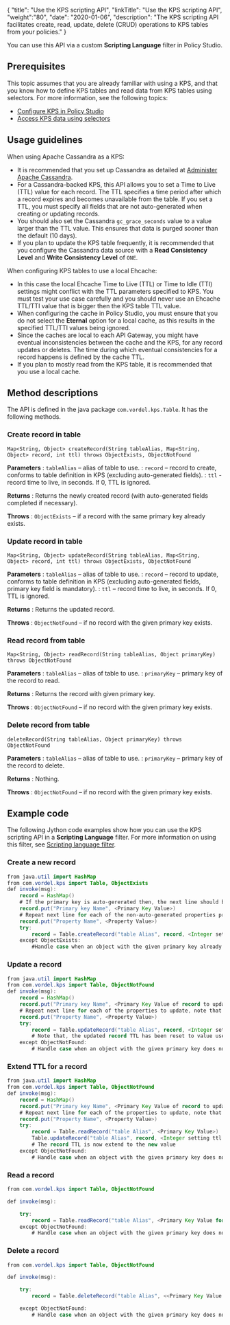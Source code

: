 {
"title": "Use the KPS scripting API",
"linkTitle": "Use the KPS scripting API",
"weight":"80",
"date": "2020-01-06",
"description": "The KPS scripting API facilitates create, read, update, delete (CRUD) operations to KPS tables from your policies."
}

You can use this API via a custom **Scripting Language** filter in Policy Studio.

## Prerequisites

This topic assumes that you are already familiar with using a KPS, and that you know how to define KPS tables and read data from KPS tables using selectors. For more information, see the following topics:

* [Configure KPS in Policy Studio](/docs/apigtw_kpsguide/kps_configuration)
* [Access KPS data using selectors](/docs/apigtw_kpsguide/kps_configuration#selector-access)

## Usage guidelines

When using Apache Cassandra as a KPS:

* It is recommended that you set up Cassandra as detailed at [Administer Apache Cassandra](/docs/cass_admin/).
* For a Cassandra-backed KPS, this API allows you to set a Time to Live (TTL) value for each record. The TTL specifies a time period after which a record expires and becomes unavailable from the table. If you set a TTL, you must specify all fields that are not auto-generated when creating or updating records.
* You should also set the Cassandra `gc_grace_seconds` value to a value larger than the TTL value. This ensures that data is purged sooner than the default (10 days).
* If you plan to update the KPS table frequently, it is recommended that you configure the Cassandra data source with a **Read Consistency Level** and **Write Consistency Level** of `ONE`.

When configuring KPS tables to use a local Ehcache:

* In this case the local Ehcache Time to Live (TTL) or Time to Idle (TTI) settings might conflict with the TTL parameters specified to KPS. You must test your use case carefully and you should never use an Ehcache TTL/TTI value that is bigger then the KPS table TTL value.
* When configuring the cache in Policy Studio, you must ensure that you do not select the **Eternal** option for a local cache, as this results in the specified TTL/TTI values being ignored.
* Since the caches are local to each API Gateway, you might have eventual inconsistencies between the cache and the KPS, for any record updates or deletes. The time during which eventual consistencies for a record happens is defined by the cache TTL.
* If you plan to mostly read from the KPS table, it is recommended that you use a local cache.

## Method descriptions

The API is defined in the java package `com.vordel.kps.Table`. It has the following methods.

### Create record in table

```
Map<String, Object> createRecord(String tableAlias, Map<String, Object> record, int ttl) throws ObjectExists, ObjectNotFound
```

**Parameters**
: `tableAlias` – alias of table to use.
: `record` – record to create, conforms to table definition in KPS (excluding auto-generated fields).
: `ttl` - record time to live, in seconds. If 0, TTL is ignored.

**Returns**
: Returns the newly created record (with auto-generated fields completed if necessary).

**Throws**
: `ObjectExists` – if a record with the same primary key already exists.

### Update record in table

```
Map<String, Object> updateRecord(String tableAlias, Map<String, Object> record, int ttl) throws ObjectExists, ObjectNotFound
```

**Parameters**
: `tableAlias` – alias of table to use.
: `record` – record to update, conforms to table definition in KPS (excluding auto-generated fields, primary key field is mandatory).
: `ttl` – record time to live, in seconds. If 0, TTL is ignored.

**Returns**
: Returns the updated record.

**Throws**
: `ObjectNotFound` – if no record with the given primary key exists.

### Read record from table

```
Map<String, Object> readRecord(String tableAlias, Object primaryKey) throws ObjectNotFound
```

**Parameters**
: `tableAlias` – alias of table to use.
: `primaryKey` – primary key of the record to read.

**Returns**
: Returns the record with given primary key.

**Throws**
: `ObjectNotFound` – if no record with the given primary key exists.

### Delete record from table

```
deleteRecord(String tableAlias, Object primaryKey) throws ObjectNotFound
```

**Parameters**
: `tableAlias` – alias of table to use.
: `primaryKey` – primary key of the record to delete.

**Returns**
: Nothing.

**Throws**
: `ObjectNotFound` – if no record with the given primary key exists.

## Example code

The following Jython code examples show how you can use the KPS scripting API in a **Scripting Language** filter. For more information on using this filter, see
[Scripting language filter](/docs/apim_policydev/apigw_polref/utility_additional/#scripting-language-filter).

### Create a new record

```java
from java.util import HashMap
from com.vordel.kps import Table, ObjectExists
def invoke(msg):
    record = HashMap()
    # If the primary key is auto-gererated then, the next line should be deleted
    record.put("Primary key Name", <Primary Key Value>)
    # Repeat next line for each of the non-auto-generated properties properties, note that if TTL is non-zero then, all non-auto-generated properties must be set
    record.put("Property Name", <Property Value>)
    try:
        record = Table.createRecord("table Alias", record, <Integer setting ttl in seconds>)
    except ObjectExists:
        #Handle case when an object with the given primary key already exists
```

### Update a record

```java
from java.util import HashMap
from com.vordel.kps import Table, ObjectNotFound
def invoke(msg):
    record = HashMap()
    record.put("Primary key Name", <Primary Key Value of record to update>)
    # Repeat next line for each of the properties to update, note that if TTL is non-zero then, all properties must be set
    record.put("Property Name", <Property Value>)
    try:
        record = Table.updateRecord("table Alias", record, <Integer setting ttl in seconds>)
        # Note that, the updated record TTL has been reset to value used in the last parameter
    except ObjectNotFound:
        # Handle case when an object with the given primary key does not exists
```

### Extend TTL for a record

```java
from java.util import HashMap
from com.vordel.kps import Table, ObjectNotFound
def invoke(msg):
    record = HashMap()
    record.put("Primary key Name", <Primary Key Value of record to update>)
    # Repeat next line for each of the properties to update, note that if TTL is non-zero then, all properties must be set
    record.put("Property Name", <Property Value>)
    try:
        record = Table.readRecord("table Alias", <Primary Key Value>)
        Table.updateRecord("table Alias", record, <Integer setting ttl in seconds>)
        # The record TTL is now extend to the new value
    except ObjectNotFound:
        # Handle case when an object with the given primary key does not exists
```

### Read a record

```java
from com.vordel.kps import Table, ObjectNotFound

def invoke(msg):

    try:
        record = Table.readRecord("table Alias", <Primary Key Value for record to read>)
    except ObjectNotFound:
        # Handle case when an object with the given primary key does not exists
```

### Delete a record

```java
from com.vordel.kps import Table, ObjectNotFound

def invoke(msg):

    try:
        record = Table.deleteRecord("table Alias", <<Primary Key Value for record to delete>)

    except ObjectNotFound:
        # Handle case when an object with the given primary key does not exists
```
